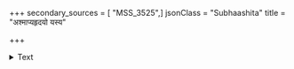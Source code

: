 +++
secondary_sources = [ "MSS_3525",]
jsonClass = "Subhaashita"
title = "अश्माप्यहृदयो यस्य"

+++

<details><summary>Text</summary>

अश्माप्यहृदयो यस्य गुणसारं परीक्षते।  
उचितैव सुवर्णस्य तस्याग्निपतने रुचिः॥
</details>
